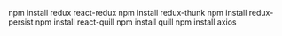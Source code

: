 npm install redux react-redux
npm install redux-thunk
npm install redux-persist
npm install react-quill
npm install quill
npm install axios
